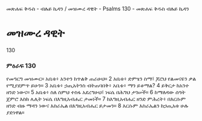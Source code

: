 ﻿
መጽሐፍ ቅዱስ - ብሉይ ኪዳን / መዝሙረ ዳዊት - Psalms 130 - መጽሐፍ ቅዱስ ብሉይ ኪዳን
# መዝሙረ ዳዊት
130
### ምዕራፍ 130
የመዓርግ መዝሙር። 
 አቤቱ፥ አንተን ከጥልቅ ጠራሁህ።
2  አቤቱ፥ ድምፄን ስማ፤ ጆሮህ የልመናዬን ቃል የሚያደምጥ ይሁን።
3  አቤቱ፥ ኃጢአትንስ ብትጠባበቅ፥ አቤቱ፥ ማን ይቆማል?
4  ይቅርታ ከአንተ ዘንድ ነውና።
5  አቤቱ፥ ስለ ስምህ ተስፋ አደረግሁህ፤ ነፍሴ በሕግህ ታገሠች።
6  ከማለዳው ሰዓት ጀምሮ እስከ ሌሊት ነፍሴ በእግዚአብሔር ታመነች።
7  ከእግዚአብሔር ዘንድ ምሕረት፥ በእርሱም ዘንድ ብዙ ማዳን ነውና እስራኤል በእግዚአብሔር ይታመን።
8  እርሱም እስራኤልን ከኃጢአቱ ሁሉ ያድነዋል።
